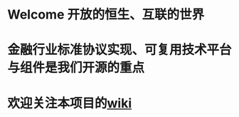 <h1>Welcome  开放的恒生、互联的世界<h1>


金融行业标准协议实现、可复用技术平台与组件是我们开源的重点

欢迎关注本项目的<a href="https://github.com/hundsun/hello-world/wiki/%E6%AC%A2%E8%BF%8E%E8%AF%8D">wiki</a>
====
